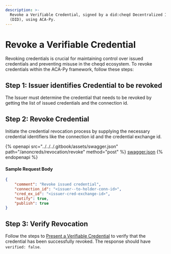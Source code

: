 ```yaml
---
description: >-
  Revoke a Verifiable Credential, signed by a did:cheqd Decentralized Identifier
  (DID), using ACA-Py.
---
```


# Revoke a Verifiable Credential

Revoking credentials is crucial for maintaining control over issued credentials and preventing misuse in the cheqd ecosystem. To revoke credentials within the ACA-Py framework, follow these steps:

## Step 1: Issuer identifies Credential to be revoked

The Issuer must determine the credential that needs to be revoked by getting the list of issued credentials and the connection id.

## Step 2: Revoke Credential

Initiate the credential revocation process by supplying the necessary credential identifiers like the connection id and the credential exchange id.

{% openapi src="../../../.gitbook/assets/swagger.json" path="/anoncreds/revocation/revoke" method="post" %}
[swagger.json](../../../.gitbook/assets/swagger.json)
{% endopenapi %}

#### Sample Request Body

```json
{
    "comment": "Revoke issued credential",
    "connection_id": "<issuer--to-holder-conn-id>",
    "cred_ex_id": "<issuer-cred-exchange-id>",
    "notify": true,
    "publish": true
}
```

## Step 3: Verify Revocation

Follow the steps to [Present a Verifiable Credential](present-credential.md) to verify that the credential has been successfully revoked. The response should have `verified: false`.
